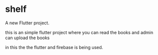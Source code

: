 # shelf

A new Flutter project.

this is an simple flutter project where you can read the books and admin can upload the books 

in this the the flutter and firebase is being used.
